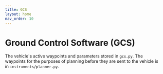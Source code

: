 ```yaml
---
title: GCS
layout: home
nav_order: 10
---
```


# Ground Control Software (GCS)

The vehicle's active waypoints and parameters stored in `gcs.py`. The waypoints for the purposes of planning before they are sent to the vehicle is in `instruments/planner.py`.
